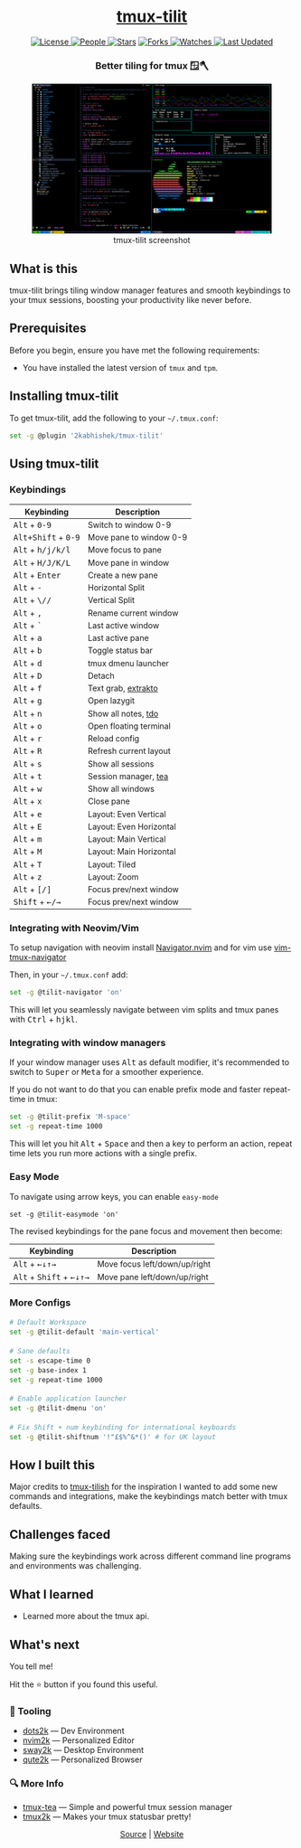 <div align = "center">

<h1><a href="https://2kabhishek.github.io/tmux-tilit">tmux-tilit</a></h1>

<a href="https://github.com/2KAbhishek/tmux-tilit/blob/main/LICENSE">
<img alt="License" src="https://img.shields.io/github/license/2kabhishek/tmux-tilit?style=flat&color=eee&label="> </a>

<a href="https://github.com/2KAbhishek/tmux-tilit/graphs/contributors">
<img alt="People" src="https://img.shields.io/github/contributors/2kabhishek/tmux-tilit?style=flat&color=ffaaf2&label=People"> </a>

<a href="https://github.com/2KAbhishek/tmux-tilit/stargazers">
<img alt="Stars" src="https://img.shields.io/github/stars/2kabhishek/tmux-tilit?style=flat&color=98c379&label=Stars"></a>

<a href="https://github.com/2KAbhishek/tmux-tilit/network/members">
<img alt="Forks" src="https://img.shields.io/github/forks/2kabhishek/tmux-tilit?style=flat&color=66a8e0&label=Forks"> </a>

<a href="https://github.com/2KAbhishek/tmux-tilit/watchers">
<img alt="Watches" src="https://img.shields.io/github/watchers/2kabhishek/tmux-tilit?style=flat&color=f5d08b&label=Watches"> </a>

<a href="https://github.com/2KAbhishek/tmux-tilit/pulse">
<img alt="Last Updated" src="https://img.shields.io/github/last-commit/2kabhishek/tmux-tilit?style=flat&color=e06c75&label="> </a>

<h3>Better tiling for tmux 🪟🪓</h3>

<figure>
  <img src= "images/screenshot.png" alt="tmux-tilit Demo">
  <br/>
  <figcaption>tmux-tilit screenshot</figcaption>
</figure>

</div>

## What is this

tmux-tilit brings tiling window manager features and smooth keybindings to your tmux sessions, boosting your productivity like never before.

## Prerequisites

Before you begin, ensure you have met the following requirements:

- You have installed the latest version of `tmux` and `tpm`.

## Installing tmux-tilit

To get tmux-tilit, add the following to your `~/.tmux.conf`:

```bash
set -g @plugin '2kabhishek/tmux-tilit'
```

## Using tmux-tilit

### Keybindings

| Keybinding                                    | Description               |
| --------------------------------------------- | ------------------------- |
| <kbd>Alt</kbd> + <kbd>0-9</kbd>               | Switch to window 0-9      |
| <kbd>Alt+Shift</kbd> + <kbd>0-9</kbd>         | Move pane to window 0-9   |
| <kbd>Alt</kbd> + <kbd>h/j/k/l</kbd>           | Move focus to pane        |
| <kbd>Alt</kbd> + <kbd>H/J/K/L</kbd>           | Move pane in window       |
| <kbd>Alt</kbd> + <kbd>Enter</kbd>             | Create a new pane         |
| <kbd>Alt</kbd> + <kbd>-</kbd>                 | Horizontal Split          |
| <kbd>Alt</kbd> + <kbd>\\//</kbd>              | Vertical Split            |
| <kbd>Alt</kbd> + <kbd>,</kbd>                 | Rename current window     |
| <kbd>Alt</kbd> + <kbd>`</kbd>                 | Last active window        |
| <kbd>Alt</kbd> + <kbd>a</kbd>                 | Last active pane          |
| <kbd>Alt</kbd> + <kbd>b</kbd>                 | Toggle status bar         |
| <kbd>Alt</kbd> + <kbd>d</kbd>                 | tmux dmenu launcher       |
| <kbd>Alt</kbd> + <kbd>D</kbd>                 | Detach                    |
| <kbd>Alt</kbd> + <kbd>f</kbd>                 | Text grab, [extrakto][3]  |
| <kbd>Alt</kbd> + <kbd>g</kbd>                 | Open lazygit              |
| <kbd>Alt</kbd> + <kbd>n</kbd>                 | Show all notes, [tdo][1]  |
| <kbd>Alt</kbd> + <kbd>o</kbd>                 | Open floating terminal    |
| <kbd>Alt</kbd> + <kbd>r</kbd>                 | Reload config             |
| <kbd>Alt</kbd> + <kbd>R</kbd>                 | Refresh current layout    |
| <kbd>Alt</kbd> + <kbd>s</kbd>                 | Show all sessions         |
| <kbd>Alt</kbd> + <kbd>t</kbd>                 | Session manager, [tea][2] |
| <kbd>Alt</kbd> + <kbd>w</kbd>                 | Show all windows          |
| <kbd>Alt</kbd> + <kbd>x</kbd>                 | Close pane                |
| <kbd>Alt</kbd> + <kbd>e</kbd>                 | Layout: Even Vertical     |
| <kbd>Alt</kbd> + <kbd>E</kbd>                 | Layout: Even Horizontal   |
| <kbd>Alt</kbd> + <kbd>m</kbd>                 | Layout: Main Vertical     |
| <kbd>Alt</kbd> + <kbd>M</kbd>                 | Layout: Main Horizontal   |
| <kbd>Alt</kbd> + <kbd>T</kbd>                 | Layout: Tiled             |
| <kbd>Alt</kbd> + <kbd>z</kbd>                 | Layout: Zoom              |
| <kbd>Alt</kbd> + <kbd>[/]</kbd>               | Focus prev/next window    |
| <kbd>Shift</kbd> + <kbd>&#8592;/&#8594;</kbd> | Focus prev/next window    |

[1]: https://github.com/2KAbhishek/tdo
[2]: https://github.com/2KAbhishek/tmux-tea
[3]: https://github.com/laktak/extrakto

### Integrating with Neovim/Vim

To setup navigation with neovim install [Navigator.nvim][4] and for vim use [vim-tmux-navigator][5]

Then, in your `~/.tmux.conf` add:

```bash
set -g @tilit-navigator 'on'
```

This will let you seamlessly navigate between vim splits and tmux panes with <kbd>Ctrl</kbd> + <kbd>h</kbd><kbd>j</kbd><kbd>k</kbd><kbd>l</kbd>.

[4]: https://github.com/numToStr/Navigator.nvim
[5]: https://github.com/christoomey/vim-tmux-navigator

### Integrating with window managers

If your window manager uses <kbd>Alt</kbd> as default modifier, it's recommended to switch to <kbd>Super</kbd> or <kbd>Meta</kbd> for a smoother experience.

If you do not want to do that you can enable prefix mode and faster repeat-time in tmux:

```bash
set -g @tilit-prefix 'M-space'
set -g repeat-time 1000
```

This will let you hit <kbd>Alt</kbd> + <kbd>Space</kbd> and then a key to perform an action, repeat time lets you run more actions with a single prefix.

### Easy Mode

To navigate using arrow keys, you can enable `easy-mode`

    set -g @tilit-easymode 'on'

The revised keybindings for the pane focus and movement then become:

| Keybinding                                                                                                   | Description                   |
| ------------------------------------------------------------------------------------------------------------ | ----------------------------- |
| <kbd>Alt</kbd> + <kbd>&#8592;</kbd><kbd>&#8595;</kbd><kbd>&#8593;</kbd><kbd>&#8594;</kbd>                    | Move focus left/down/up/right |
| <kbd>Alt</kbd> + <kbd>Shift</kbd> + <kbd>&#8592;</kbd><kbd>&#8595;</kbd><kbd>&#8593;</kbd><kbd>&#8594;</kbd> | Move pane left/down/up/right  |

### More Configs

```bash
# Default Workspace
set -g @tilit-default 'main-vertical'

# Sane defaults
set -s escape-time 0
set -g base-index 1
set -g repeat-time 1000

# Enable application launcher
set -g @tilit-dmenu 'on'

# Fix Shift + num keybinding for international keyboards
set -g @tilit-shiftnum '!"£$%^&*()' # for UK layout
```

## How I built this

Major credits to [tmux-tilish](https://github.com/jabirali/tmux-tilish) for the inspiration
I wanted to add some new commands and integrations, make the keybindings match better with tmux defaults.

## Challenges faced

Making sure the keybindings work across different command line programs and environments was challenging.

## What I learned

- Learned more about the tmux api.

## What's next

You tell me!

Hit the ⭐ button if you found this useful.

### 🧰 Tooling

- [dots2k](https://github.com/2kabhishek/dots2k) — Dev Environment
- [nvim2k](https://github.com/2kabhishek/nvim2k) — Personalized Editor
- [sway2k](https://github.com/2kabhishek/sway2k) — Desktop Environment
- [qute2k](https://github.com/2kabhishek/qute2k) — Personalized Browser

### 🔍 More Info

- [tmux-tea](https://github.com/2kabhishek/tmux-tea) — Simple and powerful tmux session manager
- [tmux2k](https://github.com/2kabhishek/tmux2k) — Makes your tmux statusbar pretty!

<div align="center">

<a href="https://github.com/2KAbhishek/tmux-tilit">Source</a> | <a href="https://2kabhishek.github.io/tmux-tilit">Website</a>

</div>
